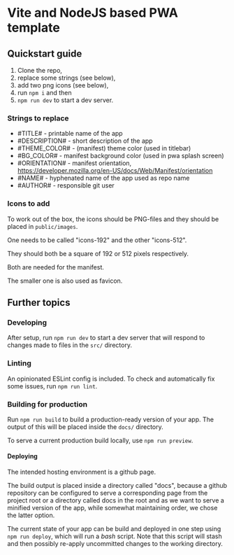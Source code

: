 # Vite and NodeJS based PWA template

## Quickstart guide

1. Clone the repo,
2. replace some strings (see below),
3. add two png icons (see below),
4. run `npm i` and then
5. `npm run dev` to start a dev server.

### Strings to replace

- #TITLE# - printable name of the app
- #DESCRIPTION# - short description of the app
- #THEME_COLOR# - (manifest) theme color (used in titlebar)
- #BG_COLOR# - manifest background color (used in pwa splash screen)
- #ORIENTATION# - manifest orientation, https://developer.mozilla.org/en-US/docs/Web/Manifest/orientation
- #NAME# - hyphenated name of the app used as repo name
- #AUTHOR# - responsible git user

### Icons to add

To work out of the box, the icons should be PNG-files and they should be placed in `public/images`.

One needs to be called "icons-192" and the other "icons-512".

They should both be a square of 192 or 512 pixels respectively.

Both are needed for the manifest.

The smaller one is also used as favicon.

## Further topics

### Developing

After setup, run `npm run dev` to start a dev server that will respond to changes made to files in the `src/` directory.

### Linting

An opinionated ESLint config is included.
To check and automatically fix some issues, run `npm run lint`.

### Building for production

Run `npm run build` to build a production-ready version of your app.
The output of this will be placed inside the `docs/` directory.

To serve a current production build locally, use `npm run preview`.

#### Deploying

The intended hosting environment is a github page.

The build output is placed inside a directory called "docs", because a github repository can be configured to serve a corresponding page from the project root or a directory called docs in the root and as we want to serve a minified version of the app, while somewhat maintaining order, we chose the latter option.

The current state of your app can be build and deployed in one step using `npm run deploy`, which will run a _bash_ script.
Note that this script will stash and then possibly re-apply uncommitted changes to the working directory.